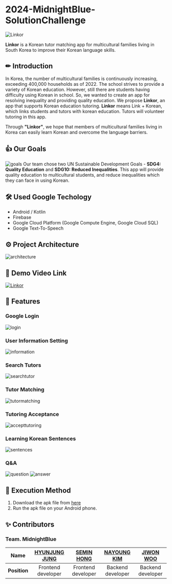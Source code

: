 # 2024-MidnightBlue-SolutionChallenge
![Linkor](https://github.com/Linkor-GDSC/Linkor-BE/assets/145983280/b1603463-8139-4408-aac9-a817a016ed19)

**Linkor** is a Korean tutor matching app for multicultural families living in South Korea to improve their Korean language skills.


## ✏ Introduction
In Korea, the number of multicultural families is continuously increasing, exceeding 400,000 households as of 2022. The school strives to provide a variety of Korean education. However, still there are students having difficulty using Korean in school. So, we wanted to create an app for resolving inequality and providing quality education. We propose **Linkor**, an app that supports Korean education tutoring.
**Linkor** means Link + Korean, which links students and tutors with korean education. Tutors will volunteer tutoring in this app.


Through **"Linkor"**, we hope that members of multicultural families living in Korea can easily learn Korean and overcome the language barriers.


## 👍 Our Goals
![goals](https://github.com/Linkor-GDSC/Linkor-BE/assets/145983280/7a1c9ce7-896b-4cbf-b6ea-5c7aff1a2e2a)
Our team chose two UN Sustainable Development Goals - **SDG4: Quality Education** and **SDG10: Reduced Inequalities**.
This app will provide quality education to multicultural students, and reduce inequalities which they can face in using Korean.


## 🛠 Used Google Techology
* Android / Kotlin
* Firebase
* Google Cloud Platform (Google Compute Engine, Google Cloud SQL)
* Google Text-To-Speech


## ⚙ Project Architecture
![architecture](https://github.com/Linkor-GDSC/Linkor-BE/assets/145983280/754d5566-8d5d-4557-9b29-cbe5d5326e54)


## 🎥 Demo Video Link
[![Linkor](https://github.com/Linkor-GDSC/Linkor-BE/assets/145983280/b1603463-8139-4408-aac9-a817a016ed19)](https://www.youtube.com/watch?v=teQnBAYqXds)


## 📱 Features

### Google Login
![login](https://github.com/Linkor-GDSC/Linkor-BE/assets/145983280/4f66dcf1-b22b-44e5-a116-ef300b29eb67)
### User Information Setting
![information](https://github.com/Linkor-GDSC/Linkor-BE/assets/145983280/6961baff-3127-4e4e-973a-4ce17ad3116b)
### Search Tutors
![searchtutor](https://github.com/Linkor-GDSC/Linkor-BE/assets/145983280/366b263d-d16d-4f30-99e4-a7e0af5b08d8)
### Tutor Matching
![tutormatching](https://github.com/Linkor-GDSC/Linkor-BE/assets/145983280/e5ebfc8d-fffb-4e32-955d-0788f0c7e1d0)
### Tutoring Acceptance
![accepttutoring](https://github.com/Linkor-GDSC/Linkor-BE/assets/145983280/bd10a144-0982-446b-9482-9ecc16c09a87)
### Learning Korean Sentences
![sentences](https://github.com/Linkor-GDSC/Linkor-BE/assets/145983280/d4f34442-11e5-4230-8988-4e0f37dcd3bc)
### Q&A
![question](https://github.com/Linkor-GDSC/Linkor-BE/assets/145983280/c54d1f3f-e74d-4490-9706-ee02ab729d50)
![answer](https://github.com/Linkor-GDSC/Linkor-BE/assets/145983280/edf10c14-9383-4ae2-baf2-feea83d125f7)

## 📲 Execution Method
1. Download the apk file from [here](https://drive.google.com/drive/folders/1HRZLX59zPh3paGZHwHaezoXA38AwY3Nc?usp=sharing)
2. Run the apk file on your Android phone.


## ✨ Contributors
### Team. MidnightBlue
|   **Name**   | [HYUNJUNG JUNG](https://github.com/jhjalison01)  | [SEMIN HONG](https://github.com/semsemin)  | [NAYOUNG KIM](https://github.com/nayoung16)  | [JIWON WOO](https://github.com/jiwonniy)  |
|:------------:|:-:|:-:|:-:|:-:|
| **Position** | Frontend developer  | Frontend developer | Backend developer  | Backend developer  |
